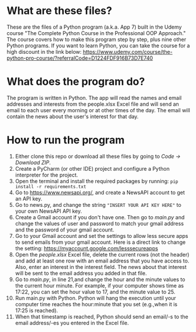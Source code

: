 # What are these files?
These are the files of a Python program (a.k.a. App 7) built in the Udemy course  "The Complete Python Course in the Professional OOP Approach."
The course covers how to make this program step by step, plus nine other Python programs. 
If you want to learn Python, you can take the course for a high discount in the link below: 
https://www.udemy.com/course/the-python-pro-course/?referralCode=D1224FDF916B73D7E740
# What does the program do?
The program is written in Python. The app will read the names and email addresses and interests from the people.xlsx Excel file 
and will send an email to each user every morning or at other times of the day. 
The email will contain the news about the user's interest for that day.
# How to run the program
1. Either clone this repo or download all these files by going to _Code -> Download ZIP_.
2. Create a PyCharm (or other IDE) project and configure a Python interpreter for the project.
3. Open the terminal and install the required packages by running:
   `pip install -r requirements.txt`
3. Go to https://www.newsapi.org/, and create a NewsAPI account to get an API key.
4. Go to news.py, and change the string `"INSERT YOUR API KEY HERE"` to your own NewsAPI API key.
5. Create a Gmail account if you don't have one.
   Then go to _main.py_ and change the values of user and password to match your gmail address
   and the password of your gmail account.
6. Go to your Gmail account and set the settings to allow less secure apps
   to send emails from your gmail account.
   Here is a direct link to change the setting: https://myaccount.google.com/lesssecureapps
7. Open the _people.xlsx_ Excel file, delete the current rows (not the header)
   and add at least one row with an email address that you have access to.
   Also, enter an interest in the interest field. The news about that interest
   will be sent to the email address you added in that file.
8. Go to _main.py_, in line 21,and change the hour and the minute values
   to the current hour minute. For example, if your computer shows time
   as 17:22, you can set the hour value to 17, and the minute value to 25.
9. Run main.py with Python.
   Python will hang the execution until your computer time reaches the 
   hour:minute that you set (e.g.,when it is 17:25 is reached).
10. When that timestamp is reached, Python should send an email/-s to the email address/-es
   you entered in the Excel file.